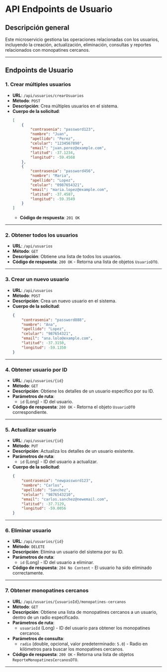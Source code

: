 # API Endpoints de Usuario

## Descripción general
Este microservicio gestiona las operaciones relacionadas con los usuarios, incluyendo la creación, actualización, eliminación, consultas y reportes relacionados con monopatines cercanos.

---

## Endpoints de Usuario

### 1. Crear múltiples usuarios
- **URL**: `/api/usuarios/crearUsuarios`
- **Método**: `POST`
- **Descripción**: Crea múltiples usuarios en el sistema.
- **Cuerpo de la solicitud**:
    ```json
    [
        {
            "contrasenia": "password123",
            "nombre": "Juan",
            "apellido": "Perez",
            "celular": "1234567890",
            "email": "juan.perez@example.com",
            "latitud": -37.1234,
            "longitud": -59.4568
        },
        {
            "contrasenia": "password456",
            "nombre": "Maria",
            "apellido": "Lopez",
            "celular": "0987654321",
            "email": "maria.lopez@example.com",
            "latitud": -37.4587,
            "longitud": -59.3549
        }
    ]
     ```
  - **Código de respuesta**: `201 OK`

---

### 2. Obtener todos los usuarios
- **URL**: `/api/usuarios`
- **Método**: `GET`
- **Descripción**: Obtiene una lista de todos los usuarios.
- **Código de respuesta**: `200 OK` - Retorna una lista de objetos `UsuarioDTO`.

---

### 3. Crear un nuevo usuario
- **URL**: `/api/usuarios`
- **Método**: `POST`
- **Descripción**: Crea un nuevo usuario en el sistema.
- **Cuerpo de la solicitud**:
    ```json
    {
        "contrasenia": "password888",
        "nombre": "Ana",
        "apellido": "Lopez",
        "celular": "987654321",
        "email": "ana.lolo@example.com",
        "latitud": -37.3150,
        "longitud": -59.1350
    }
    ```
---

### 4. Obtener usuario por ID
- **URL**: `/api/usuarios/{id}`
- **Método**: `GET`
- **Descripción**: Obtiene los detalles de un usuario específico por su ID.
- **Parámetros de ruta**:
    - `id` (Long) - ID del usuario.
- **Código de respuesta**: `200 OK` - Retorna el objeto `UsuarioDTO` correspondiente.

---

### 5. Actualizar usuario
- **URL**: `/api/usuarios/{id}`
- **Método**: `PUT`
- **Descripción**: Actualiza los detalles de un usuario existente.
- **Parámetros de ruta**:
    - `id` (Long) - ID del usuario a actualizar.
- **Cuerpo de la solicitud**:
    ```json
    {
        "contrasenia": "newpassword123",
        "nombre": "Carlos",
        "apellido": "Sanchez",
        "celular": "9876543210",
        "email": "carlos.sanchez@newemail.com",
        "latitud": -37.7129,
        "longitud": -59.0056
    }
    ```
---

### 6. Eliminar usuario
- **URL**: `/api/usuarios/{id}`
- **Método**: `DELETE`
- **Descripción**: Elimina un usuario del sistema por su ID.
- **Parámetros de ruta**:
    - `id` (Long) - ID del usuario a eliminar.
- **Código de respuesta**: `204 No Content` - El usuario ha sido eliminado correctamente.

---

### 7. Obtener monopatines cercanos
- **URL**: `/api/usuarios/{usuarioId}/monopatines-cercanos`
- **Método**: `GET`
- **Descripción**: Obtiene una lista de monopatines cercanos a un usuario, dentro de un radio especificado.
- **Parámetros de ruta**:
    - `usuarioId` (Long) - ID del usuario para obtener los monopatines cercanos.
- **Parámetros de consulta**:
    - `radio` (double, opcional, valor predeterminado: `5.0`) - Radio en kilómetros para buscar los monopatines cercanos.
- **Código de respuesta**: `200 OK` - Retorna una lista de objetos `ReporteMonopatinesCercanosDTO`.

---
